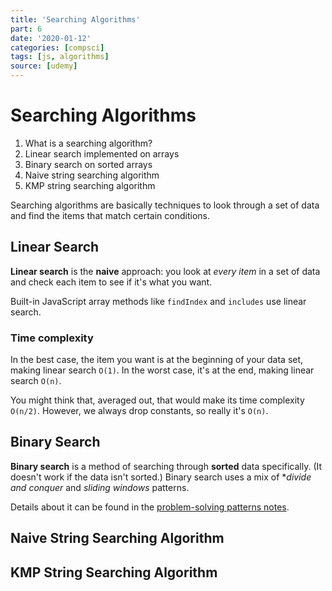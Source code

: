 ```yaml
---
title: 'Searching Algorithms'
part: 6
date: '2020-01-12'
categories: [compsci]
tags: [js, algorithms]
source: [udemy]
---
```


# Searching Algorithms

1. What is a searching algorithm?
2. Linear search implemented on arrays
3. Binary search on sorted arrays
4. Naive string searching algorithm
5. KMP string searching algorithm

Searching algorithms are basically techniques to look through a set of data and find the items that match certain conditions.

## Linear Search

**Linear search** is the **naive** approach: you look at *every item* in a set of data and check each item to see if it's what you want.

Built-in JavaScript array methods like `findIndex` and `includes` use linear search.

### Time complexity

In the best case, the item you want is at the beginning of your data set, making linear search `O(1)`. In the worst case, it's at the end, making linear search `O(n)`.

You might think that, averaged out, that would make its time complexity `O(n/2)`. However, we always drop constants, so really it's `O(n)`.

## Binary Search

**Binary search** is a method of searching through **sorted** data specifically. (It doesn't work if the data isn't sorted.) Binary search uses a mix of **divide and conquer* and *sliding windows* patterns.

Details about it can be found in the [problem-solving patterns notes](4-problem-solving-patterns.md#divide-and-conquer-pattern).

## Naive String Searching Algorithm

## KMP String Searching Algorithm